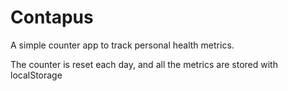 # Contapus

A simple counter app to track personal health metrics.

The counter is reset each day, and all the metrics are stored with localStorage
